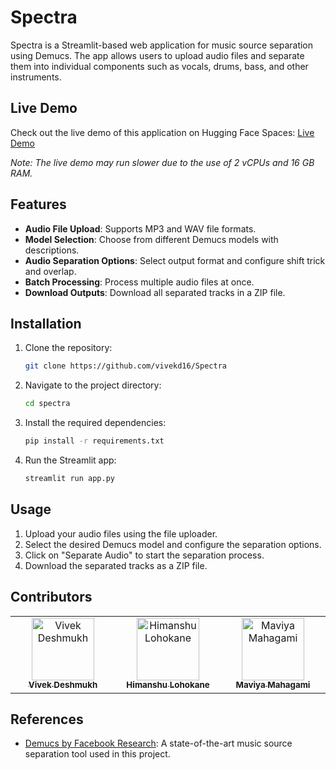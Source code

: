 # Spectra

Spectra is a Streamlit-based web application for music source separation using Demucs. The app allows users to upload audio files and separate them into individual components such as vocals, drums, bass, and other instruments.

## Live Demo

Check out the live demo of this application on Hugging Face Spaces: [Live Demo](https://huggingface.co/spaces/Vivek6041/Spectra)

*Note: The live demo may run slower due to the use of 2 vCPUs and 16 GB RAM.*

## Features
- **Audio File Upload**: Supports MP3 and WAV file formats.
- **Model Selection**: Choose from different Demucs models with descriptions.
- **Audio Separation Options**: Select output format and configure shift trick and overlap.
- **Batch Processing**: Process multiple audio files at once.
- **Download Outputs**: Download all separated tracks in a ZIP file.

## Installation

1. Clone the repository:
   ```bash
   git clone https://github.com/vivekd16/Spectra
   ```

2. Navigate to the project directory:
   ```bash
   cd spectra
   ```

3. Install the required dependencies:
   ```bash
   pip install -r requirements.txt
   ```

4. Run the Streamlit app:
   ```bash
   streamlit run app.py
   ```

## Usage

1. Upload your audio files using the file uploader.
2. Select the desired Demucs model and configure the separation options.
3. Click on "Separate Audio" to start the separation process.
4. Download the separated tracks as a ZIP file.


## Contributors

<!-- ALL-CONTRIBUTORS-LIST:START - Do not remove or modify this section -->
<!-- prettier-ignore-start -->
<!-- markdownlint-disable -->
<table>
  <tbody>
    <tr>
      <td align="center" valign="top" width="14.28%"><a href="https://github.com/vivekd16"><img src="https://avatars.githubusercontent.com/u/38549908?v=4?s=100" width="100px;" alt="Vivek Deshmukh"/><br /><sub><b>Vivek Deshmukh</b></sub></a><br /></td>
      <td align="center" valign="top" width="14.28%"><a href="https://github.com/Himanshu-Lohokane"><img src="https://avatars.githubusercontent.com/u/43621438?v=4?s=100" width="100px;" alt="Himanshu Lohokane"/><br /><sub><b>Himanshu Lohokane</b></sub></a><br /></td>
      <td align="center" valign="top" width="14.28%"><a href="https://github.com/Maviyamahagami"><img src="https://avatars.githubusercontent.com/u/38549908?v=4?s=100" width="100px;" alt="Maviya Mahagami"/><br /><sub><b>Maviya Mahagami</b></sub></a><br /></td>
    </tr>
  </tbody>
</table>

<!-- markdownlint-restore -->
<!-- prettier-ignore-end -->

<!-- ALL-CONTRIBUTORS-LIST:END -->

## References
- [Demucs by Facebook Research](https://github.com/facebookresearch/demucs): A state-of-the-art music source separation tool used in this project.

